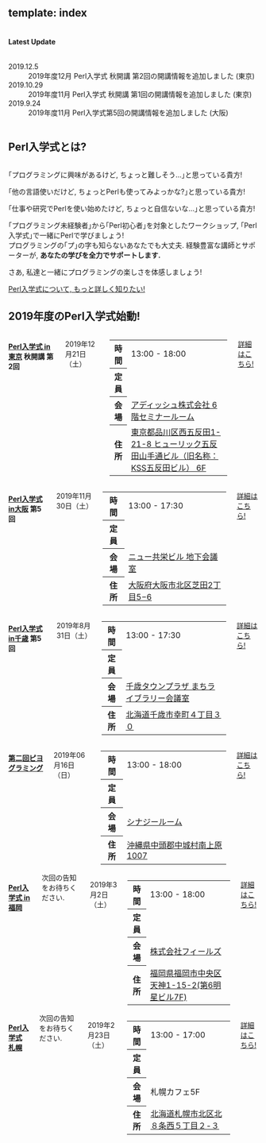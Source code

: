 template: index
---

<div id="homepage-update">
    <div class="row">
        <div class="title column">
            <div class="center">
                <h4>Latest Update</h4>
            </div>
        </div>
        <div class="listed column">
            <dl class="article">
                <dt>2019.12.5</dt>
                <dd>2019年度12月 Perl入学式 秋開講 第2回の開講情報を追加しました (東京)</dd>
                <dt>2019.10.29</dt>
                <dd>2019年度11月 Perl入学式 秋開講 第1回の開講情報を追加しました (東京)</dd>
                <dt>2019.9.24</dt>
                <dd>2019年度11月 Perl入学式第5回の開講情報を追加しました (大阪)</dd>
            </dl>
        </div>
    </div>
</div>
<div id="homepage-event">
    <div class="row">
        <h2>Perl入学式とは? </h2>
        <div class="large-12 columns">
        </div>
    </div>
    <div class="row">
        <div class="large-12 columns">
            <div class="center">
                <p>｢プログラミングに興味があるけど, ちょっと難しそう...｣と思っている貴方!</p>
                <p>｢他の言語使いだけど, ちょっとPerlも使ってみよっかな?｣と思っている貴方!</p>
                <p>｢仕事や研究でPerlを使い始めたけど, ちょっと自信ないな...｣と思っている貴方!</p>
                <p>
                    ｢プログラミング未経験者｣から｢Perl初心者｣を対象としたワークショップ, ｢Perl入学式｣で一緒にPerlで学びましょう!<br>
                    プログラミングの｢プ｣の字も知らないあなたでも大丈夫. 経験豊富な講師とサポーターが, <strong>あなたの学びを全力でサポートします.</strong>
                </p>
                <p>さあ, 私達と一緒にプログラミングの楽しさを体感しましょう!</p>
                <a href="<: '/about.html' | uri_for :>" class="button radius">Perl入学式について, もっと詳しく知りたい!</a>
            </div>
        </div>
    </div>
    <div class="row headspace-20">
    </div>
    <div class="row">
        <h2>2019年度のPerl入学式始動! </h2>
        <div class="large-12 columns">
        </div>
    </div>
    <div class="row">
        <!-- 東京 -->
        <div class="medium-6 large-6 columns next-event">
            <h4><i class="icon-leaf"></i> <a href="http://perl-entrance-tokyo.connpass.com/">Perl入学式 in東京</a> 秋開講 第2回</h4>
            <p class="date">
                2019年12月21日（土）
            </p>
            <!--
            <div class="notice">
                次回の告知をお待ちください.
            </div>
 -->
            <table class="detail">
                <tr>
                    <th>時間</th>
                    <td>13:00 - 18:00</td>
                </tr>
                <tr>
                    <th>定員</th>
                    <td><span id="tokyo-capacity-information"></span></td>
                </tr>
                <tr>
                    <th>会場</th>
                    <td><a href="http://www.adish.co.jp/about/company_information" target="_blank">アディッシュ株式会社 6階セミナールーム</a></td>
                </tr>
                <tr>
                    <th>住所</th>
                    <td><a href="https://www.google.co.jp/maps?q=%E6%9D%B1%E4%BA%AC%E9%83%BD%E5%93%81%E5%B7%9D%E5%8C%BA%E8%A5%BF%E4%BA%94%E5%8F%8D%E7%94%B01-21-8+KSS%E4%BA%94%E5%8F%8D%E7%94%B0%E3%83%93%E3%83%AB6%E9%9A%8E+%E3%82%BB%E3%83%9F%E3%83%8A%E3%83%BC%E3%83%AB%E3%83%BC%E3%83%A01&zoom=17" target="_blank">東京都品川区西五反田1-21-8 ヒューリック五反田山手通ビル（旧名称：KSS五反田ビル） 6F</a></td>
                </tr>
            </table>
            <div class="read-more">
                <p class="event-page">
                    <a href="https://perl-entrance-tokyo.connpass.com/event/153441/" class="button radius expand" target="_blank">詳細はこちら!</a>
                </p>
            </div>
        </div>
        <!-- 大阪 -->
        <div class="medium-6 large-6 columns next-event">
            <h4><i class="icon-leaf"></i> <a href="http://perl-entrance-osaka.connpass.com/">Perl入学式 in大阪</a> 第5回</h4>
            <p class="date">
                2019年11月30日（土）
            </p>
            <!--
            <div class="notice">
                次回の告知をお待ちください.
            </div>
 -->
            <table class="detail">
                <tr>
                    <th>時間</th>
                    <td>13:00 - 17:30<br></td>
                </tr>
                <tr>
                    <th>定員</th>
                    <td><span id="osaka-capacity-information"></span></td>
                </tr>
                <tr>
                    <th>会場</th>
                    <td><a href="http://kyoei-syoji.co.jp/conference/room/new_kyoei_building/index.html" target="_blank">ニュー共栄ビル 地下会議室</a></td>
                </tr>
                <tr>
                    <th>住所</th>
                    <td><a href="https://www.google.co.jp/maps?q=%E5%A4%A7%E9%98%AA%E5%BA%9C%E5%A4%A7%E9%98%AA%E5%B8%82%E5%8C%97%E5%8C%BA%E8%8A%9D%E7%94%B02%E4%B8%81%E7%9B%AE5%E2%88%926" target="_blank">大阪府大阪市北区芝田2丁目5−6</a></td>
                </tr>
            </table>
            <div class="read-more">
                <p class="event-page">
                    <a href="https://perl-entrance-osaka.connpass.com/event/148660/" class="button radius expand" target="_blank">詳細はこちら!</a>
                </p>
            </div>
        </div>
    </div>
    <div class="row">
        <!-- 千歳 -->
        <div class="medium-6 large-6 columns next-event">
            <h4><i class="icon-leaf"></i> <a href="http://perl-entrance-chitose.connpass.com/">Perl入学式 in千歳</a> 第5回</h4>
            <p class="date">
                2019年8月31日（土）
            </p>
            <!--
            <div class="notice">
                次回の告知をお待ちください.
            </div>
 -->
            <table class="detail">
                <tr>
                    <th>時間</th>
                    <td>13:00 - 17:30<br></td>
                </tr>
                <tr>
                    <th>定員</th>
                    <td><span id="chitose-capacity-information"></span></td>
                </tr>
                <tr>
                    <th>会場</th>
                    <td><a href="http://machi-library.org/where/detail/2437/" target="_blank">千歳タウンプラザ まちライブラリー会議室</a></td>
                </tr>
                <tr>
                    <th>住所</th>
                    <td><a href="https://www.google.com/maps/place/%E6%97%A5%E6%9C%AC%E3%80%81%E3%80%92066-0063+%E5%8C%97%E6%B5%B7%E9%81%93%E5%8D%83%E6%AD%B3%E5%B8%82%E5%B9%B8%E7%94%BA%EF%BC%94%E4%B8%81%E7%9B%AE%EF%BC%93%EF%BC%90/@42.824149,141.648958,16z/data=!4m5!3m4!1s0x5f7520a8ae386423:0xa5fc05914ce8fba4!8m2!3d42.824149!4d141.6489575?hl=ja" target="_blank">北海道千歳市幸町４丁目３０</a></td>
                </tr>
            </table>
            <div class="read-more">
                <p class="event-page">
                    <a href="https://perl-entrance-chitose.connpass.com/event/138042/" class="button radius expand" target="_blank">詳細はこちら!</a>
                </p>
            </div>
        </div>
        <!-- 沖縄 -->
        <div class="medium-6 large-6 columns next-event">
            <h4><i class="icon-leaf"></i> <a href="https://perl-entrance-okinawa.connpass.com/">第二回ピヨグラミング</a></h4>
            <p class="date">
                2019年06月16日（日）
            </p>
            <!--
            <div class="notice">
                次回の告知をお待ちください.
            </div>
 -->
            <table class="detail">
                <tr>
                    <th>時間</th>
                    <td>13:00 - 18:00</td>
                </tr>
                <tr>
                    <th>定員</th>
                    <td><span id="okinawa-capacity-information"></span></td>
                </tr>
                <tr>
                    <th>会場</th>
                    <td><a href="https://www.synergy-room.com/">シナジールーム</a></td>
                </tr>
                <tr>
                    <th>住所</th>
                    <td><a href="https://www.google.com/maps?ll=26.245294,127.768906&z=16&t=m&hl=ja&gl=US&mapclient=embed&q=%E3%80%92901-2424+%E6%B2%96%E7%B8%84%E7%9C%8C%E4%B8%AD%E9%A0%AD%E9%83%A1%E4%B8%AD%E5%9F%8E%E6%9D%91%E5%8D%97%E4%B8%8A%E5%8E%9F%EF%BC%91%EF%BC%90%EF%BC%90%EF%BC%97" target="_blank">沖縄県中頭郡中城村南上原1007</a></td>
                </tr>
            </table>
            <div class="read-more">
                <p class="event-page">
                    <a href="https://perl-entrance-okinawa.connpass.com/event/133126/" class="button radius expand" target="_blank">詳細はこちら!</a>
                </p>
            </div>
        </div>
    </div>
    <div class="row">
        <!-- 博多 -->
        <div class="medium-6 large-6 columns next-event">
            <h4><i class="icon-leaf"></i> <a href="https://perl-entrance-fukuoka.connpass.com/">Perl入学式 in福岡</a></h4>
            <div class="notice">
                次回の告知をお待ちください.
            </div>
            <p class="date">
                2019年3月2日（土）
            </p>
            <table class="detail">
                <tr>
                    <th>時間</th>
                    <td>13:00 - 18:00</td>
                </tr>
                <tr>
                    <th>定員</th>
                    <td><span id="fukuoka-capacity-information"></span></td>
                </tr>
                <tr>
                    <th>会場</th>
                    <td><a href="https://fiilse.com/#company">株式会社フィールズ</a></td>
                </tr>
                <tr>
                    <th>住所</th>
                    <td>
                        <a href="https://www.google.com/maps?ll=33.592315,130.402187&z=16&t=m&hl=ja&gl=US&mapclient=embed&q=%E7%A6%8F%E5%B2%A1%E7%9C%8C%E7%A6%8F%E5%B2%A1%E5%B8%82%E4%B8%AD%E5%A4%AE%E5%8C%BA%E5%A4%A9%E7%A5%9E1-15-2(%E7%AC%AC6%E6%98%8E%E6%98%9F%E3%83%93%E3%83%AB6F)" target="_blank">福岡県福岡市中央区天神1-15-2(第6明星ビル7F)</a>
                    </td>
                </tr>
            </table>
            <div class="read-more">
                <p class="event-page">
                    <a href="https://perl-entrance-fukuoka.connpass.com/event/118393/" class="button radius expand" target="_blank">詳細はこちら!</a>
                </p>
            </div>
        </div>
        <!-- 札幌 -->
        <div class="medium-6 large-6 columns next-event">
            <h4><i class="icon-leaf"></i> <a href="https://perl-entrance-sapporo.connpass.com/">Perl入学式 札幌</a></h4>
            <div class="notice">
                次回の告知をお待ちください.
            </div>
            <p class="date">
                2019年2月23日（土）
            </p>
            <table class="detail">
                <tr>
                    <th>時間</th>
                    <td>13:00 - 17:00</td>
                </tr>
                <tr>
                    <th>定員</th>
                    <td><span id="sapporo-capacity-information"></span></td>
                </tr>
                <tr>
                    <th>会場</th>
                    <td>札幌カフェ5F</td>
                </tr>
                <tr>
                    <th>住所</th>
                    <td><a href="https://www.google.com/maps/place/%E6%97%A5%E6%9C%AC%E3%80%81%E3%80%92060-0808+%E5%8C%97%E6%B5%B7%E9%81%93%E6%9C%AD%E5%B9%8C%E5%B8%82%E5%8C%97%E5%8C%BA%E5%8C%97%EF%BC%98%E6%9D%A1%E8%A5%BF%EF%BC%95%E4%B8%81%E7%9B%AE%EF%BC%92%E2%88%92%EF%BC%93/@43.070375,141.347715,16z/data=!4m5!3m4!1s0x5f0b290bab931abd:0x4b482f7e70bcb520!8m2!3d43.0703752!4d141.3477153?hl=ja" target="_blank">北海道札幌市北区北８条西５丁目２-３</a></td>
                </tr>
            </table>
            <div class="read-more">
                <p class="event-page">
                    <a href="https://perl-entrance-sapporo.connpass.com/event/117625/" class="button radius expand" target="_blank">詳細はこちら!</a>
                </p>
            </div>
        </div>
    </div>
    <div class="row headspace-20"></div>
</div>
